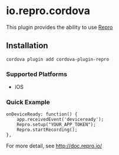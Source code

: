 # io.repro.cordova

This plugin provides the ability to use [Repro](https://repro.io/)

## Installation

```
cordova plugin add cordova-plugin-repro
```

### Supported Platforms

- iOS

### Quick Example

```
onDeviceReady: function() {
    app.receivedEvent('deviceready');
    Repro.setup("YOUR_APP_TOKEN");
    Repro.startRecording();
},
```

For more detail, see http://doc.repro.io/
